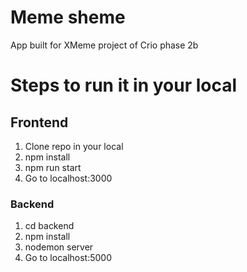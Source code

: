 # Meme sheme

App built for XMeme project of Crio phase 2b

# Steps to run it in your local

## Frontend

1. Clone repo in your local
2. npm install
3. npm run start
4. Go to localhost:3000

### Backend

1. cd backend
2. npm install
3. nodemon server
4. Go to localhost:5000
